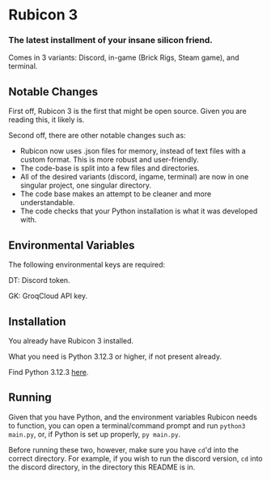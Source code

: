# Rubicon 3
### The latest installment of your insane silicon friend.
Comes in 3 variants: Discord, in-game (Brick Rigs, Steam game), and terminal.

## Notable Changes
First off, Rubicon 3 is the first that might be open source. Given you are reading this, it likely is.

Second off, there are other notable changes such as:
- Rubicon now uses .json files for memory, instead of text files with a custom format. This is more robust and user-friendly.
- The code-base is split into a few files and directories.
- All of the desired variants (discord, ingame, terminal) are now in one singular project, one singular directory.
- The code base makes an attempt to be cleaner and more understandable.
- The code checks that your Python installation is what it was developed with.

## Environmental Variables
The following environmental keys are required:

DT: Discord token.

GK: GroqCloud API key.

## Installation
You already have Rubicon 3 installed.

What you need is Python 3.12.3 or higher, if not present already.

Find Python 3.12.3 [here](https://www.python.org/downloads/release/python-3123/).

## Running
Given that you have Python, and the environment variables Rubicon needs to function, you can open a terminal/command prompt and run `python3 main.py`, or, if Python is set up properly,
`py main.py`.

Before running these two, however, make sure you have `cd`'d into the correct directory. For example, if you wish to run the discord version, `cd` into the discord directory, in the
directory this README is in.